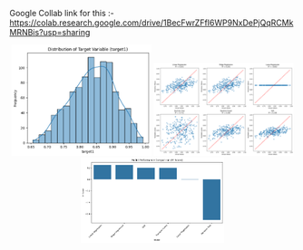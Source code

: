 Google Collab link for this :-https://colab.research.google.com/drive/1BecFwrZFfI6WP9NxDePjQqRCMkMRNBis?usp=sharing

<p align="center">
  <img src="https://github.com/AnMaster15/LE_prediction/blob/main/Target1.png" width="49%" />
  <img src="https://github.com/AnMaster15/LE_prediction/blob/main/Eval_prediction.png" width="49%" />
  <img src="https://github.com/AnMaster15/LE_prediction/blob/main/R2_result.png" width="50%" />
</p>
